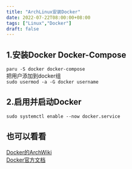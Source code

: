 ```yaml
---
title: "ArchLinux安装Docker"
date: 2022-07-22T08:00:00+08:00
tags: ["Linux","Docker"]
draft: false
---
```


## 1.安装Docker Docker-Compose

`paru -S docker docker-compose`  
把用户添加到docker组  
`sudo usermod -a -G docker username`

## 2.启用并启动Docker

`sudo systemctl enable --now docker.service`

## 也可以看看

[Docker的ArchWiki](https://wiki.archlinux.org/title/Docker)  
[Docker官方文档](https://docs.docker.com/)